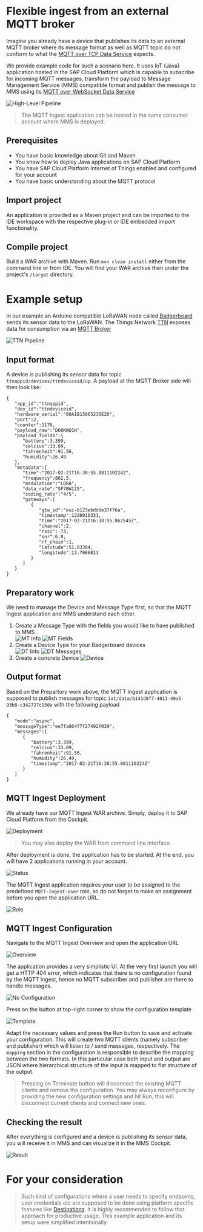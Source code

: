 # Flexible ingest from an external MQTT broker

Imagine you already have a device that publishes its data to an external MQTT broker where its message format as well as MQTT topic do not conform to what the [MQTT over TCP Data Service](https://help.hana.ondemand.com/iot/frameset.htm?a9764708d68b43e59c823218d1aa6346.html) expects.  

We provide example code for such a scenario here. It uses IoT (Java) application hosted in the SAP Cloud Platform which is capable to subscribe for incoming MQTT messages, transform the payload to Message Management Service (MMS) compatible format and publish the message to MMS using its [MQTT over WebSocket Data Service](https://help.hana.ondemand.com/iot/frameset.htm?56d02092904346c1a605713021d2f875.html)  

![High-Level Pipeline](../../../../images/mqttingest/mqttingest_tam.jpg "High-Level Pipeline")  

>The MQTT Ingest application cab be hosted in the same consumer account where MMS is deployed.

## Prerequisites

* You have basic knowledge about Git and Maven
* You know how to deploy Java applications on SAP Cloud Platform
* You have SAP Cloud Platform Internet of Things enabled and configured for your account
* You have basic understanding about the MQTT protocol

## Import project

An application is provided as a Maven project and can be imported to the IDE workspace with the respective plug-in or IDE embedded import functionality.

## Compile project

Build a WAR archive with Maven. Run `mvn clean install` either from the command line or from IDE. You will find your WAR archive then under the project's `/target` directory.

# Example setup

In our example an Arduino compatible LoRaWAN node called [Badgerboard](http://badgerboard.io) sends its sensor data to the LoRaWAN. The Things Network [TTN](https://www.thethingsnetwork.org) exposes data for consumption via an [MQTT Broker](https://www.thethingsnetwork.org/docs/applications/mqtt) 

![TTN Pipeline](../../../../images/mqttingest/mqttingest_tam_ttn.jpg "TTN Pipeline")  

## Input format

A device is publishing its sensor data for topic `ttnappid/devices/ttndeviceid/up`. A payload at the MQTT Broker side will then look like:
```
{ 
   "app_id":"ttnappid",
   "dev_id":"ttndeviceid",
   "hardware_serial":"00A1B1506523DE20",
   "port":2,
   "counter":1176,
   "payload_raw":"DO0KWQ1H",
   "payload_fields":{ 
      "battery":3.399,
      "celcius":33.09,
      "fahrenheit":91.56,
      "humidity":26.49
   },
   "metadata":{ 
      "time":"2017-02-21T16:38:55.081110224Z",
      "frequency":862.5,
      "modulation":"LORA",
      "data_rate":"SF7BW125",
      "coding_rate":"4/5",
      "gateways":[ 
         { 
            "gtw_id":"eui-b123ebddde37f76a",
            "timestamp":1220910331,
            "time":"2017-02-21T16:38:55.062545Z",
            "channel":2,
            "rssi":-73,
            "snr":6.8,
            "rf_chain":1,
            "latitude":51.03304,
            "longitude":13.7086813
         }
      ]
   }
}
```

## Preparatory work

We need to manage the Device and Message Type first, so that the MQTT Ingest application and MMS understand each other.  
1. Create a Message Type with the fields you would like to have published to MMS  
![MT Info](../../../../images/mqttingest/mms_message_type_info.jpg "MT Info") 
![MT Fields](../../../../images/mqttingest/mms_message_type_fields.jpg "MT Fields") 
2. Create a Device Type for your Badgerboard devices  
![DT Info](../../../../images/mqttingest/mms_device_type_info.jpg "DT Info") 
![DT Messages](../../../../images/mqttingest/mms_device_type_messages.jpg "DT Messages") 
3. Create a concrete Device 
![Device](../../../../images/mqttingest/mms_device.jpg "Device") 

## Output format

Based on the Prepartory work above, the MQTT Ingest application is supposed to publish messages for topic `iot/data/b141d8f7-4013-49a5-93b8-c342727c150a` with the following payload
```
{  
   "mode":"async",
   "messageType":"ee7fa864f7f27492f039",
   "messages":[  
      {  
         "battery":3.399,
         "celcius":33.09,
         "fahrenheit":91.56,
         "humidity":26.49,
         "timestamp":"2017-02-21T16:38:55.081110224Z"
      }
   ]
}
```

## MQTT Ingest Deployment

We already have our MQTT Ingest WAR archive. Simply, deploy it to SAP Cloud Platform from the Cockpit. 

![Deployment](../../../../images/mqttingest/mqttingest_deploy.jpg "Deployment") 

>You may also deploy the WAR from command line interface.  

After deployment is done, the application has to be started. At the end, you will have 2 applications running in your account.  

![Status](../../../../images/mqttingest/mqttingest_status.jpg "Status") 

The MQTT Ingest application requires your user to be assigned to the predefined `MQTT-Ingest-User` role, so do not forget to make an assignment before you open the application URL.

![Role](../../../../images/mqttingest/mqttingest_role.jpg "Role") 

## MQTT Ingest Configuration

Navigate to the MQTT Ingest Overview and open the application URL  

![Overview](../../../../images/mqttingest/mqttingest_overview.jpg "Overview") 

The application provides a very simplistic UI. At the very first launch you will get a HTTP 404 error, which indicates that there is no configuration found by the MQTT Ingest, hence no MQTT subscriber and publisher are there to handle messages.

![No Configuration](../../../../images/mqttingest/mqttingest_no_config.jpg "No Configuration") 

Press on the button at top-right corner to show the configuration template

![Template](../../../../images/mqttingest/mqttingest_template.jpg "Template") 

Adapt the necessary values and press the Run button to save and activate your configuration. This will create two MQTT clients (namely subscriber and publisher) which will listen to / send messages, respectively. The `mapping` section in the configuration is responsible to describe the mapping between the two formats. In this particular case both input and output are JSON where hierarchical structure of the input is mapped to flat structure of the output.

>Pressing on Terminate button will disconnect the existing MQTT clients and remove the configuration. You may always reconfigure by providing the new configuration settings and hit Run, this will disconnect current clients and connect new ones.

## Checking the result

After everything is configured and a device is publishing its sensor data, you will receive it in MMS and can visualize it in the MMS Cockpit.  

![Result](../../../../images/mqttingest/mqttingest_result.jpg "Result") 

# For your consideration

>Such kind of configurations where a user needs to specify endpoints, user credentials etc are supposed to be done using platform specific features like [Destinations](https://help.hana.ondemand.com/help/frameset.htm?e4f1d97cbb571014a247d10f9f9a685d.html). It is highly recommended to follow that approach for productive usage. This example application and its setup were simplified intentionally.
